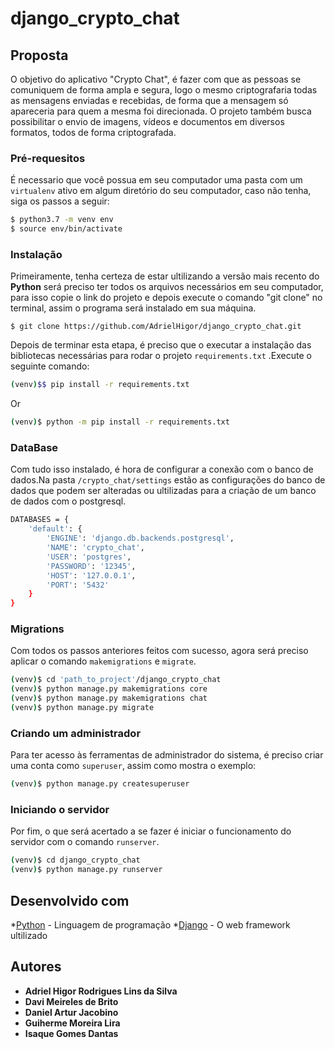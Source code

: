 # django_crypto_chat

## Proposta
O objetivo do aplicativo "Crypto Chat", é fazer com que as pessoas se comuniquem de forma ampla e segura, logo o mesmo criptografaria todas as mensagens enviadas e recebidas, de forma que a mensagem
só apareceria para quem a mesma foi direcionada. O projeto também busca possibilitar o envio de imagens, vídeos e documentos em diversos formatos, todos de forma criptografada.


### Pré-requesitos
É necessario que você possua em seu computador uma pasta com um `virtualenv` ativo em algum diretório do seu computador, caso não tenha, siga os passos a seguir:

```sh
$ python3.7 -m venv env
$ source env/bin/activate
```

### Instalação

Primeiramente, tenha certeza de estar ultilizando a versão mais recento do **Python** será preciso ter todos os arquivos necessários em seu computador, para isso copie o link do projeto e depois execute o comando "git clone" no terminal, assim o programa será instalado em sua máquina.

```
$ git clone https://github.com/AdrielHigor/django_crypto_chat.git
```

Depois de terminar esta etapa, é preciso que o executar a instalação das bibliotecas necessárias para rodar o projeto `requirements.txt` .Execute o seguinte comando:

```sh
(venv)$$ pip install -r requirements.txt
```

Or

```sh
(venv)$ python -m pip install -r requirements.txt
```

### DataBase

Com tudo isso instalado, é hora de configurar a conexão com o banco de dados.Na pasta `/crypto_chat/settings` estão as configurações do banco de dados que podem ser alteradas ou ultilizadas para a criação de um banco de dados com o postgresql. 

```sh
DATABASES = {
    'default': {
        'ENGINE': 'django.db.backends.postgresql',
        'NAME': 'crypto_chat',
        'USER': 'postgres',
        'PASSWORD': '12345',
        'HOST': '127.0.0.1',
        'PORT': '5432'
    }
}
```

### Migrations

Com todos os passos anteriores feitos com sucesso, agora será preciso aplicar o comando `makemigrations` e `migrate`.

```sh
(venv)$ cd 'path_to_project'/django_crypto_chat
(venv)$ python manage.py makemigrations core
(venv)$ python manage.py makemigrations chat
(venv)$ python manage.py migrate
```

### Criando um administrador

Para ter acesso às ferramentas de administrador do sistema, é preciso criar uma conta como `superuser`, assim como mostra o exemplo:

```sh
(venv)$ python manage.py createsuperuser
```


### Iniciando o servidor

Por fim, o que será acertado a se fazer é iniciar o funcionamento do servidor com o comando `runserver`.

```sh
(venv)$ cd django_crypto_chat
(venv)$ python manage.py runserver
```

## Desenvolvido com

*[Python](https://www.python.org) - Linguagem de programação
*[Django](https://www.djangoproject.com) - O web framework ultilizado

## Autores

* **Adriel Higor Rodrigues Lins da Silva**
* **Davi Meireles de Brito**
* **Daniel Artur Jacobino**
* **Guiherme Moreira Lira**
* **Isaque Gomes Dantas**



